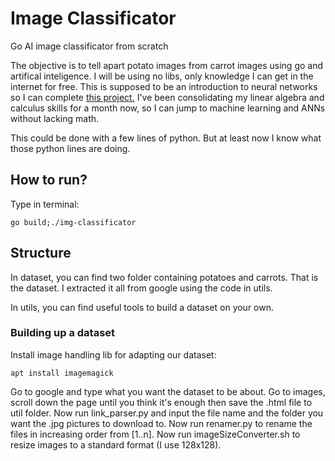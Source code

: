 # Image Classificator

Go AI image classificator from scratch

The objective is to tell apart potato images from carrot images using go and artifical inteligence.
I will be using no libs, only knowledge I can get in the internet for free. 
This is supposed to be an introduction to neural networks so I can complete [this project.](https://github.com/renatobrittoaraujo/rocketlander)
I've been consolidating my linear algebra and calculus skills for a month now, so I can jump to machine learning and ANNs without lacking math.

This could be done with a few lines of python. But at least now I know what those python lines are doing.

## How to run?

Type in terminal:

```
go build;./img-classificator
```

## Structure

In dataset, you can find two folder containing potatoes and carrots. That is the dataset.
I extracted it all from google using the code in utils.

In utils, you can find useful tools to build a dataset on your own.

### Building up a dataset

Install image handling lib for adapting our dataset:
```
apt install imagemagick
```

Go to google and type what you want the dataset to be about. 
Go to images, scroll down the page until you think it's enough then save the .html file to util folder.
Now run link_parser.py and input the file name and the folder you want the .jpg pictures to download to.
Now run renamer.py to rename the files in increasing order from [1..n].
Now run imageSizeConverter.sh to resize images to a standard format (I use 128x128).
